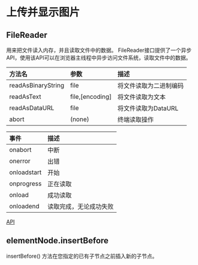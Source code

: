 # 上传并显示图片

## FileReader
用来把文件读入内存，并且读取文件中的数据。
FileReader接口提供了一个异步API，使用该API可以在浏览器主线程中异步访问文件系统，读取文件中的数据。

| 方法名       |     参数 |   描述   |
| :-------- | :--------| :------ |
| readAsBinaryString    |   file | 将文件读取为二进制编码  |
| readAsText    |   file,[encoding] |  将文件读取为文本  |
| readAsDataURL    |   file |  	将文件读取为DataURL  |
| abort    |   (none) |  终端读取操作  |


| 事件       |     描述 |
| :-------- | :--------|
| onabort    |   中断 |
| onerror    |   出错 |
| onloadstart    |   开始 |
| onprogress    |  正在读取 |
| onload    |  成功读取 |
| onloadend    |  读取完成，无论成功失败 |



[API](https://developer.mozilla.org/en-US/docs/Web/API/FileReader)


## elementNode.insertBefore

insertBefore() 方法在您指定的已有子节点之前插入新的子节点。



